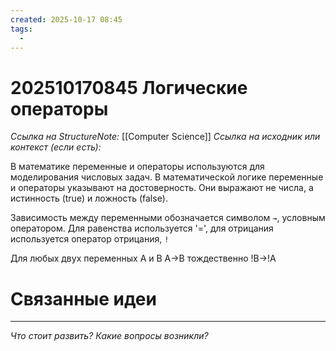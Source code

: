```yaml
---
created: 2025-10-17 08:45
tags:
  - 
---
```

# 202510170845 Логические операторы

*Ссылка на StructureNote:* [[Computer Science]]
*Ссылка на исходник или контекст (если есть):* 

В математике переменные и операторы используются для моделирования числовых задач. В математической логике переменные и операторы указывают на достоверность. Они выражают не числа, а истинность (true) и ложность (false).

Зависимость между переменными обозначается символом `→`, условным оператором. Для равенства используется '=', для отрицания используется оператор отрицания,  `!`

Для любых двух переменных A и B 
	A→B тождественно !B→!A
# Связанные идеи

---

*Что стоит развить? Какие вопросы возникли?*